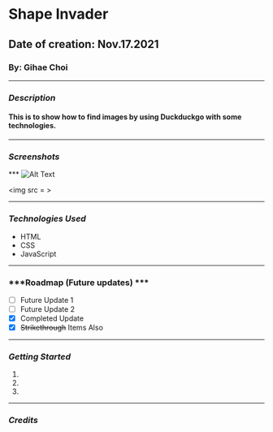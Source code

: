 # Shape Invader


## Date of creation: Nov.17.2021
### By: Gihae Choi

***
### ***Description***
#### This is to show how to find images by using Duckduckgo with some technologies.

***
### ***Screenshots***

*** ![Alt Text](https://user-images.githubusercontent.com/39765499/50606242-f9da8900-0ebc-11e9-8940-cb53c3731593.gif)

<img src = >

***

### ***Technologies Used***
* HTML
* CSS
* JavaScript
***
### ***Roadmap (Future updates) ***

- [ ] Future Update 1
- [ ] Future Update 2
- [x] Completed Update
- [x] ~~Strikethrough~~ Items Also

***

### ***Getting Started***

1.
2.
3.

***

### ***Credits***


